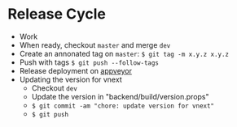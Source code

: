 # Release Cycle

- Work
- When ready, checkout `master` and merge `dev`
- Create an annonated tag on `master`: `$ git tag -m x.y.z x.y.z`
- Push with tags `$ git push --follow-tags`
- Release deployment on [appveyor](https://ci.appveyor.com)
- Updating the version for vnext
  - Checkout `dev`
  - Update the version in "backend/build/version.props"
  - `$ git commit -am "chore: update version for vnext"`
  - `$ git push`
